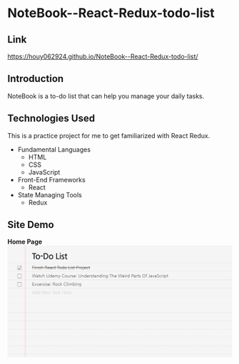 # NoteBook--React-Redux-todo-list
## Link
https://houy062924.github.io/NoteBook--React-Redux-todo-list/

## Introduction
NoteBook is a to-do list that can help you manage your daily tasks. 

## Technologies Used

This is a practice project for me to get familiarized with React Redux.

 - Fundamental Languages
    * HTML
    * CSS
    * JavaScript
 - Front-End Frameworks
    * React
 - State Managing Tools
    * Redux
    
## Site Demo

**Home Page**
![Alt text](readme/home.png)
